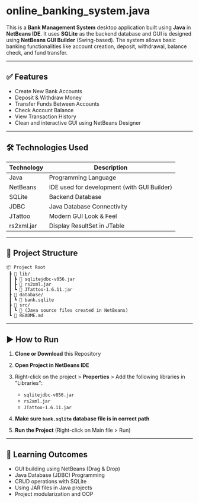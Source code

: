 # online_banking_system.java
This is a **Bank Management System** desktop application built using **Java** in **NetBeans IDE**. It uses **SQLite** as the backend database and GUI is designed using **NetBeans GUI Builder** (Swing-based). The system allows basic banking functionalities like account creation, deposit, withdrawal, balance check, and fund transfer.

---

## ✅ Features

- Create New Bank Accounts
- Deposit & Withdraw Money
- Transfer Funds Between Accounts
- Check Account Balance
- View Transaction History
- Clean and interactive GUI using NetBeans Designer

---

## 🛠️ Technologies Used

| Technology       | Description                              |
|------------------|------------------------------------------|
| Java             | Programming Language                     |
| NetBeans         | IDE used for development (with GUI Builder) |
| SQLite           | Backend Database                         |
| JDBC             | Java Database Connectivity                |
| JTattoo          | Modern GUI Look & Feel                   |
| rs2xml.jar       | Display ResultSet in JTable              |

---

## 📁 Project Structure

```
📦 Project Root
 ┣ 📂 lib/
 ┃ ┣ 📄 sqlitejdbc-v056.jar
 ┃ ┣ 📄 rs2xml.jar
 ┃ ┗ 📄 JTattoo-1.6.11.jar
 ┣ 📂 database/
 ┃ ┗ 📄 bank.sqlite
 ┣ 📂 src/
 ┃ ┗ 📄 (Java source files created in NetBeans)
 ┗ 📄 README.md
```

---

## ▶️ How to Run

1. **Clone or Download** this Repository

2. **Open Project in NetBeans IDE**

3. Right-click on the project > **Properties** > Add the following libraries in "Libraries":
   - `sqlitejdbc-v056.jar`
   - `rs2xml.jar`
   - `JTattoo-1.6.11.jar`

4. **Make sure `bank.sqlite` database file is in correct path**

5. **Run the Project** (Right-click on Main file > Run)

---

## 🧠 Learning Outcomes

- GUI building using NetBeans (Drag & Drop)
- Java Database (JDBC) Programming
- CRUD operations with SQLite
- Using JAR files in Java projects
- Project modularization and OOP
